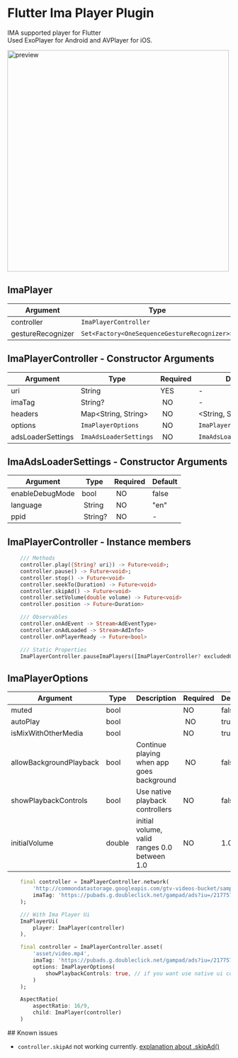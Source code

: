<!--
This README describes the package. If you publish this package to pub.dev,
this README's contents appear on the landing page for your package.

For information about how to write a good package README, see the guide for
[writing package pages](https://dart.dev/guides/libraries/writing-package-pages).

For general information about developing packages, see the Dart guide for
[creating packages](https://dart.dev/guides/libraries/create-library-packages)
and the Flutter guide for
[developing packages and plugins](https://flutter.dev/developing-packages).
-->


# Flutter Ima Player Plugin
IMA supported player for Flutter <br />
Used ExoPlayer for Android and AVPlayer for iOS.

<img src="https://github.com/GeceGibi/ima_player/blob/main/preview.gif?raw=true" alt="preview" height="500px">

## ImaPlayer
| Argument                        | Type                                              | Required | Default |
| ------------------------------- |-------------------------------------------------  | -------- | ------- |
| controller                      | `ImaPlayerController`                             | YES      | -       |
| gestureRecognizer               | `Set<Factory<OneSequenceGestureRecognizer>>`      | NO       | -       |


## ImaPlayerController - Constructor Arguments
| Argument                        | Type                                              | Required | Default                   |
| ------------------------------- |-------------------------------------------------  | -------- | ------------------------- |
| uri                             | String                                            | YES      | -                         |
| imaTag                          | String?                                           | NO       | -                         |
| headers                         | Map<String, String>                               | NO       | <String, String>{}        |
| options                         | `ImaPlayerOptions`                                | NO       | `ImaPlayerOptions()`      |
| adsLoaderSettings               | `ImaAdsLoaderSettings`                            | NO       | `ImaAdsLoaderSettings()`  |


## ImaAdsLoaderSettings - Constructor Arguments
| Argument                        | Type                                              | Required | Default               |
| ------------------------------- |-------------------------------------------------  | -------- | --------------------- |
| enableDebugMode                 | bool                                              | NO       | false                 |
| language                        | String                                            | NO       | "en"
| ppid                            | String?                                           | NO       | -
 

## ImaPlayerController - Instance members
```dart
    /// Methods
    controller.play({String? uri}) -> Future<void>;
    controller.pause() -> Future<void>;
    controller.stop() -> Future<void>
    controller.seekTo(Duration) -> Future<void>
    controller.skipAd() -> Future<void>
    controller.setVolume(double volume) -> Future<void>
    controller.position -> Future<Duration>

    /// Observables
    controller.onAdEvent -> Stream<AdEventType>
    controller.onAdLoaded -> Stream<AdInfo>
    controller.onPlayerReady -> Future<bool>

    /// Static Properties
    ImaPlayerController.pauseImaPlayers([ImaPlayerController? excludedOne])
```

## ImaPlayerOptions
| Argument                        | Type  | Description                                  | Required | Default   |
| ------------------------------- |------ | -------------------------------------------- | -------- | --------- |
| muted                           | bool  |                                              | NO       | false     |
| autoPlay                        | bool  |                                              | NO       | true      |
| isMixWithOtherMedia             | bool  |                                              | NO       | true      |
| allowBackgroundPlayback         | bool  | Continue playing when app goes background    | NO       | false     |
| showPlaybackControls            | bool  | Use native playback controllers              | NO       | false     |
| initialVolume                   | double| initial volume, valid ranges 0.0 between 1.0 | NO       | 1.0       |


```dart
    final controller = ImaPlayerController.network(
        'http://commondatastorage.googleapis.com/gtv-videos-bucket/sample/WeAreGoingOnBullrun.mp4',
        imaTag: 'https://pubads.g.doubleclick.net/gampad/ads?iu=/21775744923/external/single_ad_samples&sz=640x480&cust_params=sample_ct%3Dlinear&ciu_szs=300x250%2C728x90&gdfp_req=1&output=vast&unviewed_position_start=1&env=vp&impl=s&correlator=',
    );

    /// With Ima Player Ui
    ImaPlayerUi(
        player: ImaPlayer(controller)
    ),
```


```dart
    final controller = ImaPlayerController.asset(
        'asset/video.mp4',
        imaTag: 'https://pubads.g.doubleclick.net/gampad/ads?iu=/21775744923/external/single_ad_samples&sz=640x480&cust_params=sample_ct%3Dlinear&ciu_szs=300x250%2C728x90&gdfp_req=1&output=vast&unviewed_position_start=1&env=vp&impl=s&correlator=',
        options: ImaPlayerOptions(
            showPlaybackControls: true, // if you want use native ui controls
        )
    );

    AspectRatio(
        aspectRatio: 16/9,
        child: ImaPlayer(controller)
    )
```


## Known issues
* `controller.skipAd` not working currently.
[explanation about .skipAd()](https://developers.google.com/interactive-media-ads/docs/sdks/android/client-side/api/reference/com/google/ads/interactivemedia/v3/api/AdsManager.html#skip())